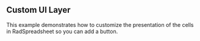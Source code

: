 ##  Custom UI Layer
This example demonstrates how to customize the presentation of the cells in RadSpreadsheet so you can add a button.

[//]: <keywords: cell, control, button>